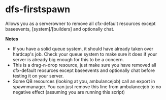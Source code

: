 # dfs-firstspawn
Allows you as a serverowner to remove all cfx-default resources except baseevents, [system]/[builders] and optionally chat.

**Notes**
- If you have a solid queue system, it should have already taken over hardcap's job. Check your queue system to make sure it does if your server is already big enough for this to be a concern.
- This is a drag-n-drop resource, just make sure you have removed all cfx-default reosurces except baseevents and optionally chat before testing it on your server.
- Some QB resources (looking at you, ambulancejob) call an export in spawnmanager. You can just remove this line from ambulancejob to no negative effect (assuming you are running this script)
